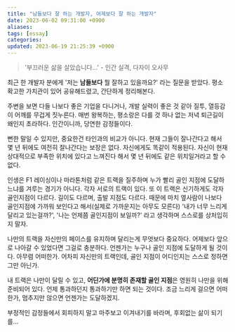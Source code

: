 ```yaml
---
title: "남들보다 잘 하는 개발자, 어제보다 잘 하는 개발자"
date: 2023-06-02 09:31:00 +0900
aliases: 
tags: [essay]
categories: 
updated: 2023-06-19 21:25:39 +0900
---
```


> '부끄러운  삶을 살았습니다...' - 인간 실격, 다자이 오사무

최근 한 개발자 분에게 '저는 **남들보다** 뭘 잘하고 있을까요?' 라는 질문을 받았다. 평소 확고한 가치관이 있어 공유해드렸고, 간단하게 정리해본다.

주변을 보면 다들 나보다 좋은 기업을 다니거나, 개발 실력이 좋은 것 같아 질투, 열등감이 어깨를 무겁게 짓누른다. 매번 왕복하는, 평소랑은 다를 것 하나 없는 저녁 퇴근길이 왜인지 초라하다. 인간이니까, 당연한 감정들이다.

뻔한 말일 수 있지만, 중요한건 타인과의 비교가 아니다. 현재 그들이 잘나간다고 해서 몇 년 뒤에도 여전히 잘나간다는 보장은 없다. 자신에게도 똑같이 적용된다. 자신이 현재 상대적으로 부족한 위치에 있다고 느껴진다 해서 몇 년 뒤에도 같은 위치일거라고 할 수 없다.

인생은 F1 레이싱이나 마라톤처럼 같은 트랙을 질주하며 누가 빨리 골인 지점에 도달하느냐를 겨루는 경기가 아니다. 각자 서로의 트랙이 있다. 또 이 트랙은 신기하게도 각자 골인지점이 다르다. 길이도 다르며, 출발 지점도 다르다. 때문에 마치 옆사람이 나보다 골인지점에 가까워 보인다고 해서(실제로 가까운지는 아무도 모른다) '내가 너무 느리게 달리고 있는걸까?', '나는 언제쯤 골인지점이 보일까?' 라고 생각하며 스스로를 상처입히지 말자.

나만의 트랙을 자신만의 페이스를 유지하며 달리는게 무엇보다 중요하다. 어제보다 앞으로 나아갈 수 있었다면 그걸로 충분하다. 언젠가는 누구나 골인 지점에 도달하게 될 것이다. 아무렴 어떠한가. 어차피 자신만의 트랙인데, 골인 지점이 어디인지는 스스로 정하면 그만 아닌가.

내 트랙은 나만이 달릴 수 있고, **어딘가에 분명히 존재할 골인 지점**은 영원히 나만을 위해 준비되어 있다. 언제 통과하던지 통과하기만 하면 되는 것이다. 조금 느리게 걸으면 어떠한가, 멈추지만 않으면 언젠가는 도달하겠지.

부정적인 감정들에서 회피하지 말고 마주보고 이겨내기를 바라며, 후회없는 삶이 되기를...
